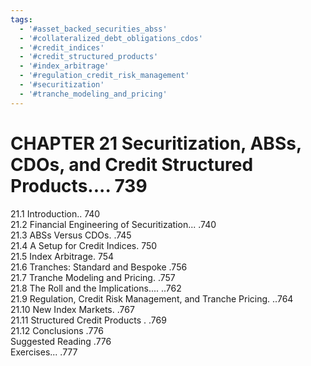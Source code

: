 ```yaml
---
tags:
  - '#asset_backed_securities_abss'
  - '#collateralized_debt_obligations_cdos'
  - '#credit_indices'
  - '#credit_structured_products'
  - '#index_arbitrage'
  - '#regulation_credit_risk_management'
  - '#securitization'
  - '#tranche_modeling_and_pricing'
---
```

# CHAPTER 21 Securitization, ABSs, CDOs, and Credit Structured Products.... 739  

21.1 Introduction.. 740   
21.2 Financial Engineering of Securitization... .740   
21.3 ABSs Versus CDOs. .745   
21.4 A Setup for Credit Indices. 750   
21.5 Index Arbitrage. 754   
21.6 Tranches: Standard and Bespoke .756   
21.7 Tranche Modeling and Pricing. .757   
21.8 The Roll and the Implications.... ..762   
21.9 Regulation, Credit Risk Management, and Tranche Pricing. ..764   
21.10 New Index Markets. .767   
21.11 Structured Credit Products . .769   
21.12 Conclusions .776   
Suggested Reading .776   
Exercises... .777  
